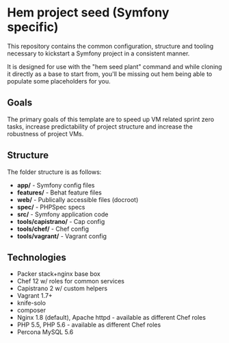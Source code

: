 # Hem project seed (Symfony specific)

This repository contains the common configuration, structure and tooling necessary to kickstart a Symfony project in a consistent manner.

It is designed for use with the "hem seed plant" command and while cloning it directly as a base to start from, you'll be missing out hem being able to populate some placeholders for you.

## Goals

The primary goals of this template are to speed up VM related sprint zero tasks, increase predictability of project structure and increase the robustness of project VMs.

## Structure

The folder structure is as follows:

- __app/__ - Symfony config files
- __features/__ - Behat feature files
- __web/__ - Publically accessible files (docroot)
- __spec/__ - PHPSpec specs
- __src/__ - Symfony application code
- __tools/capistrano/__ - Cap config
- __tools/chef/__ - Chef config
- __tools/vagrant/__ - Vagrant config

## Technologies

- Packer stack+nginx base box
- Chef 12 w/ roles for common services
- Capistrano 2 w/ custom helpers
- Vagrant 1.7+
- knife-solo
- composer
- Nginx 1.8 (default), Apache httpd - available as different Chef roles
- PHP 5.5, PHP 5.6 - available as different Chef roles
- Percona MySQL 5.6
